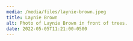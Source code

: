 ```yaml
---
media: /media/files/laynie-brown.jpeg
title: Laynie Brown
alt: Photo of Laynie Brown in front of trees.
date: 2022-05-05T11:21:00-0500
---
```

